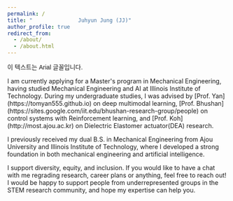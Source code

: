 ```yaml
---
permalink: /
title: "⠀⠀⠀⠀⠀⠀⠀⠀⠀⠀⠀⠀Juhyun Jung (JJ)"
author_profile: true
redirect_from: 
  - /about/
  - /about.html
---
```


<p style="font-family: Arial, sans-serif;">이 텍스트는 Arial 글꼴입니다.</p> I am currently applying for a Master's program in Mechanical Engineering, having studied Mechanical Engineering and AI at Illinois Institute of Technology. During my undergraduate studies, I was advised by [Prof. Yan](https://tomyan555.github.io) on deep multimodal learning, [Prof. Bhushan](https://sites.google.com/iit.edu/bhushan-research-group/people) on control systems with Reinforcement learning, and [Prof. Koh](http://most.ajou.ac.kr) on Dielectric Elastomer actuator(DEA) research.

I previously received my dual B.S. in Mechanical Engineering from Ajou University and Illinois Institute of Technology, where I developed a strong foundation in both mechanical engineering and artificial intelligence.

I support diversity, equity, and inclusion. If you would like to have a chat with me regrading research, career plans or anything, feel free to reach out! I would be happy to support people from underrepresented groups in the STEM research community, and hope my expertise can help you.





